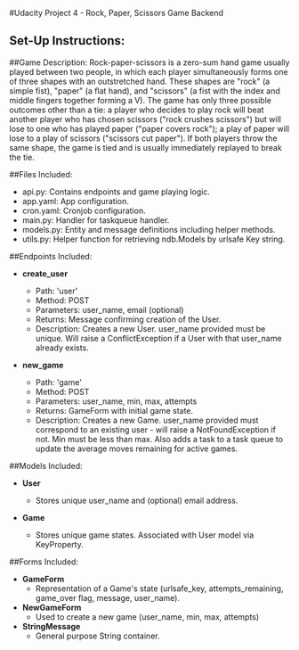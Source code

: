 #Udacity Project 4 - Rock, Paper, Scissors Game Backend

## Set-Up Instructions:


##Game Description:
Rock-paper-scissors is a zero-sum hand game usually played between two people,
in which each player simultaneously forms one of three shapes with an outstretched hand.
These shapes are "rock" (a simple fist), "paper" (a flat hand), and "scissors"
(a fist with the index and middle fingers together forming a V). The game has only
three possible outcomes other than a tie: a player who decides to play rock will beat
another player who has chosen scissors ("rock crushes scissors") but will lose to one
who has played paper ("paper covers rock"); a play of paper will lose to a play of scissors
("scissors cut paper"). If both players throw the same shape, the game is tied and is
usually immediately replayed to break the tie.


##Files Included:
 - api.py: Contains endpoints and game playing logic.
 - app.yaml: App configuration.
 - cron.yaml: Cronjob configuration.
 - main.py: Handler for taskqueue handler.
 - models.py: Entity and message definitions including helper methods.
 - utils.py: Helper function for retrieving ndb.Models by urlsafe Key string.

##Endpoints Included:
 - **create_user**
    - Path: 'user'
    - Method: POST
    - Parameters: user_name, email (optional)
    - Returns: Message confirming creation of the User.
    - Description: Creates a new User. user_name provided must be unique. Will 
    raise a ConflictException if a User with that user_name already exists.
    
 - **new_game**
    - Path: 'game'
    - Method: POST
    - Parameters: user_name, min, max, attempts
    - Returns: GameForm with initial game state.
    - Description: Creates a new Game. user_name provided must correspond to an
    existing user - will raise a NotFoundException if not. Min must be less than
    max. Also adds a task to a task queue to update the average moves remaining
    for active games.


##Models Included:
 - **User**
    - Stores unique user_name and (optional) email address.
    
 - **Game**
    - Stores unique game states. Associated with User model via KeyProperty.

    
##Forms Included:
 - **GameForm**
    - Representation of a Game's state (urlsafe_key, attempts_remaining,
    game_over flag, message, user_name).
 - **NewGameForm**
    - Used to create a new game (user_name, min, max, attempts)
 - **StringMessage**
    - General purpose String container.